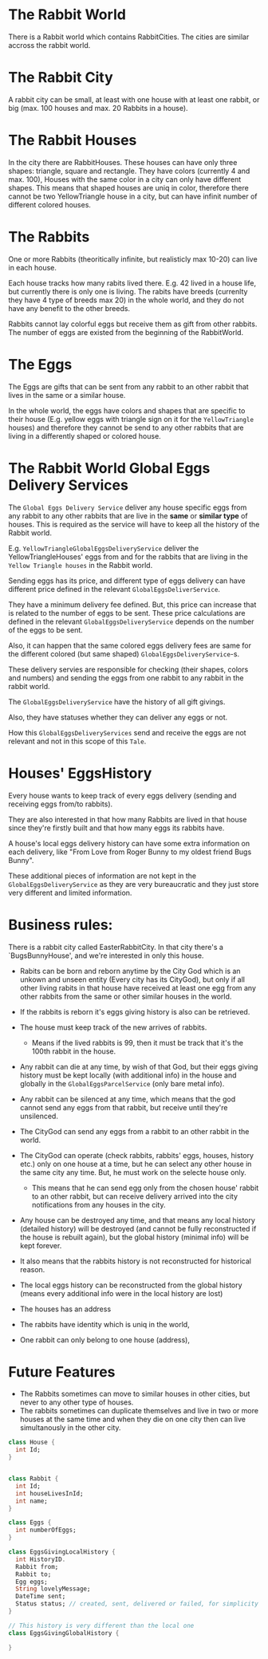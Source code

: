  # The Rabbit World

There is a Rabbit world which contains RabbitCities.
The cities are similar accross the rabbit world.

 # The Rabbit City

A rabbit city can be small, at least with one house with at least one rabbit, or big (max. 100 houses and max. 20 Rabbits in a house).

 # The Rabbit Houses

In the city there are RabbitHouses.
These houses can have only three shapes: triangle, square and rectangle.
They have colors (currently 4 and max. 100),
Houses with the same color in a city can only have different shapes.
This means that shaped houses are uniq in color, therefore there cannot be two YellowTriangle house in a city,
but can have infinit number of different colored houses.

 # The Rabbits

One or more Rabbits (theoritically infinite, but realisticly max 10-20) can live in each house.

Each house tracks how many rabits lived there. E.g. 42 lived in a house life, but currently there is only one is living.
The rabits have breeds (currenlty they have 4 type of breeds max 20) in the whole world, and they do not have any benefit to the other breeds.

Rabbits cannot lay colorful eggs but receive them as gift from other rabbits.
The number of eggs are existed from the beginning of the RabbitWorld.

 # The Eggs

The Eggs are gifts that can be sent from any rabbit to an other rabbit that lives in the same or a similar house.

In the whole world, the eggs have colors and shapes that are specific to their house (E.g. yellow eggs with triangle sign on it for the `YellowTriangle` houses) and therefore they cannot be send to any other rabbits that are living in a differently shaped or colored house.

 # The Rabbit World Global Eggs Delivery Services

The `Global Eggs Delivery Service` deliver any house specific eggs from any rabbit to any other rabbits that are live in the __same__ or __similar type__ of houses. This is required as the service will have to keep all the history of the Rabbit world.

E.g. `YellowTriangleGlobalEggsDeliveryService` deliver the YellowTriangleHouses' eggs from and for the rabbits that are living in the `Yellow Triangle houses` in the Rabbit world. 

Sending eggs has its price, and different type of eggs delivery can have different price defined in the relevant `GlobalEggsDeliverService`.

They have a minimum delivery fee defined. But, this price can increase that is related to the number of eggs to be sent.
These price calculations are defined in the relevant `GlobalEggsDeliveryService` depends on the number of the eggs to be sent.

Also, it can happen that the same colored eggs delivery fees are same for the different colored (but same shaped) `GlobalEggsDeliveryService`-s.

These delivery servies are responsible for checking (their shapes, colors and numbers) and sending the eggs from one rabbit to any rabbit in the rabbit world.

The `GlobalEggsDeliveryService` have the history of all gift givings.

Also, they have statuses whether they can deliver any eggs or not.

How this `GlobalEggsDeliveryServices` send and receive the eggs are not relevant and not in this scope of this `Tale`.

# Houses' EggsHistory

Every house wants to keep track of every eggs delivery (sending and receiving eggs from/to rabbits).

They are also interested in that how many Rabbits are lived in that house since they're firstly built and that how many eggs its rabbits have.

A house's local eggs delivery history can have some extra information on each delivery, like "From Love from Roger Bunny to my oldest friend Bugs Bunny".

These additional pieces of information are not kept in
the `GlobalEggsDeliveryService` as they are very bureaucratic and they just store very different and limited information.

 # Business rules:

There is a rabbit city called EasterRabbitCity.
In that city there's a `BugsBunnyHouse', and we're interested in only this house.

- Rabits can be born and reborn anytime by the City God which is an unkown and unseen entity (Every city has its CityGod),  but only if all other living rabits in that house have received at least one egg from any other rabbits from the same or other similar houses in the world.
- If the rabbits is reborn it's eggs giving history is also can be retrieved.
- The house must keep track of the new arrives of rabbits.
  - Means if the lived rabbits is 99, then it must be track that it's the 100th rabbit in the house.
- Any rabbit can die at any time, by wish of that God, but their eggs giving history must be kept locally (with additional info) in the house and globally in the `GlobalEggsParcelService` (only bare metal info).
- Any rabbit can be silenced at any time, which means that the god cannot send any eggs from that rabbit, but receive until they're unsilenced.
- The CityGod can send any eggs from a rabbit to an other rabbit in the world.
- The CityGod can operate (check rabbits, rabbits' eggs, houses, history etc.) only on one house at a time, but he can select any other house in the same city any time. But, he must work on the selecte house only. 
  - This means that he can send egg only from the chosen house' rabbit to an other rabbit, but can receive delivery arrived into the city notifications from any houses in the city.


- Any house can be destroyed any time, and that means any local history (detailed history) will be destroyed (and cannot be fully reconstructed if the house is rebuilt again), but the global history (minimal info) will be kept forever.
- It also means that the rabbits history is not reconstructed for historical reason.
- The local eggs history can be reconstructed from the global history (means every additional info were in the local history are lost)

- The houses has an address
- The rabbits have identity which is uniq in the world, 
- One rabbit can only belong to one house (address),

# Future Features

- The Rabbits sometimes can move to similar houses in other cities, but never to any other type of houses.
- The rabbits sometimes can duplicate themselves and live in two or more houses at the same time and when they die on one city then can live simultanously in the other city.


``` dart
class House {
  int Id;
}


class Rabbit {
  int Id;
  int houseLivesInId;
  int name;
}

class Eggs {
  int numberOfEggs;
}

class EggsGivingLocalHistory {
  int HistoryID.
  Rabbit from;
  Rabbit to;
  Egg eggs;
  String lovelyMessage;
  DateTime sent;
  Status status; // created, sent, delivered or failed, for simplicity
}

// This history is very different than the local one
class EggsGivingGlobalHistory {

}
```


